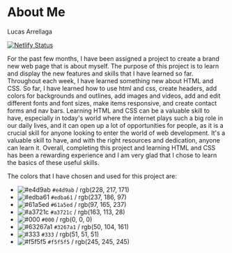 # About Me


Lucas Arrellaga

[![Netlify Status](https://api.netlify.com/api/v1/badges/4d64764c-6c3d-4164-90b9-d619f5f5d7c4/deploy-status)](https://app.netlify.com/sites/about-me-larrellaga/deploys)

For the past few months, I have been assigned a project to create a brand new web page that is about myself. The purpose of this project is to learn and display the new features and skills that I have learned so far. Throughout each week, I have learned something new about HTML and CSS. So far, I have learned how to use html and css, create headers, add colors for backgrounds and outlines, add images and videos, add and edit different fonts and font sizes, make items responsive, and create contact forms and nav bars. Learning HTML and CSS can be a valuable skill to have, especially in today's world where the internet plays such a big role in our daily lives, and it can open up a lot of opportunities for people, as it is a crucial skill for anyone looking to enter the world of web development. It's a valuable skill to have, and with the right resources and dedication, anyone can learn it. Overall, completing this project and learning HTML and CSS has been a rewarding experience and I am very glad that I chose to learn the basics of these useful skills.

The colors that I have chosen and used for this project are:
- ![#e4d9ab](https://placehold.co/15x15/e4d9ab/e4d9ab.png) `#e4d9ab` / rgb(228, 217, 171)
- ![#edba61](https://placehold.co/15x15/edba61/edba61.png) `#edba61` / rgb(237, 186, 97)
- ![#61a5ed](https://placehold.co/15x15/61a5ed/61a5ed.png) `#61a5ed` / rgb(97, 165, 237)
- ![#a3721c](https://placehold.co/15x15/a3721c/a3721c.png) `#a3721c` / rgb(163, 113, 28)
- ![#000](https://placehold.co/15x15/000/000.png) `#000` / rgb(0, 0, 0)
- ![#63267a1](https://placehold.co/15x15/3267a1/3267a1.png) `#3267a1` / rgb(50, 104, 161)
- ![#333](https://placehold.co/15x15/333/333.png) `#333` / rgb(51, 51, 51)
- ![#f5f5f5](https://placehold.co/15x15/f5f5f5/f5f5f5.png) `#f5f5f5` / rgb(245, 245, 245)